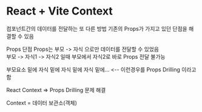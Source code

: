# React + Vite Context

컴포넌트간의 데이터를 전달하는 또 다른 방법
기존의 Props가 가지고 있던 단점을 해결할 수 있음

Props 단점
Props는 부모 -> 자식 으로만 데이터를 전달할 수 있었음<br>
부모 -> 자식1 -> 자식2 일때 부모에서 자식2로 바로 Props 전달 불가능

부모요소 밑에 자식 밑에 자식 밑에 자식 밑에... <-- 이런경우를 Props Drilling 이라고 함

React Context => Props Drilling 문제 해결

Context = 데이터 보관소(객체)

